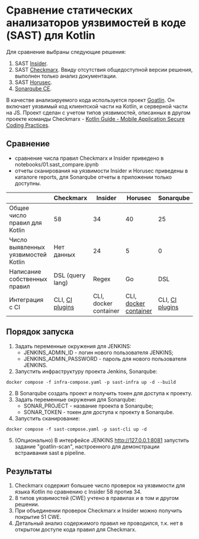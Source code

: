 # Сравнение статических анализаторов уязвимостей в коде (SAST) для Kotlin

Для сравнение выбраны следующие решения:

1. SAST [Insider](https://github.com/insidersec/insider).
2. SAST [Checkmarx](https://checkmarx.com/product/cxsast-source-code-scanning/). Ввиду отсутствия общедоступной версии решения, выполнен только анализ документации.
3. SAST [Horusec](https://github.com/ZupIT/horusec).
4. [Sonarqube CE](https://www.sonarqube.org/).

В качестве анализируемого кода используется проект [Goatlin](https://github.com/Checkmarx/Goatlin). Он включает уязвимый код клиентской части на Kotlin, и серверной части на JS. Проект сделан с учетом типов уязвимостей, описанных в другом проекте команды Checkmarx - [Kotlin Guide - Mobile Application Secure Coding Practices](https://github.com/Checkmarx/Kotlin-SCP).

## Сравнение

* сравнение числа правил Checkmarx и Insider приведено в notebooks/01.sast_compare.ipynb
* отчеты сканирования на уязвимости Insider и Horusec приведены в каталоге reports, для Sonarqube отчеты в приложении только доступны.

|                                     | Checkmarx        | Insider | Horusec                                                                                             | Sonarqube       |
|-------------------------------------|------------------|---------|-----------------------------------------------------------------------------------------------------|-----------------|
| Общее число правил для Kotlin       | 58               | 34      | 40                                                                                                  | 25              |
| Число выявленных уязвимостей Kotlin | Нет данных        | 24      | 5                                                                                                   | 0               |
| Написание собственных правил        | DSL (query lang) | Regex   | Go                                                                                                  | DSL             |
| Интеграция c CI                     | CLI, [CI plugins](https://checkmarx.com/why-checkmarx/integrations/integrations-with-ci-cd-tools/) | CLI, docker container  | CLI, [docker container](https://docs.horusec.io/docs/cli/installation/#2-installation-via-pipeline) | CLI, [CI plugins](https://docs.sonarqube.org/latest/analysis/overview/) |


## Порядок запуска

1. Задать переменные окружения для JENKINS:
   * JENKINS_ADMIN_ID - логин нового пользователя JENKINS;
   * JENKINS_ADMIN_PASSWORD - пароль для нового пользователя JENKINS.
2. Запустить инфраструктуру проекта Jenkins, Sonarqube:

```
docker compose -f infra-compose.yaml -p sast-infra up -d --build
```

2. В Sonarqube создать проект и получить токен для доступа к проекту.
3. Задать переменные окружения для Sonarqube:
   * SONAR_PROJECT - название проекта в Sonarqube;
   * SONAR_TOKEN  - токен для доступа к проекту в Sonarqube.
4. Запустить сканирование:

```
docker compose -f sast-compose.yaml -p sast-cli up -d
```

5. (Опционально) В интерфейсе JENKINS http://127.0.0.1:8081 запустить задание "goatlin-scan", настроенного для демонстрации встраивания sast в pipeline.

## Результаты

1. Checkmarx содержит большее число проверок на уязвимости для языка Kotlin по сравнению с Insider 58 против 34.
2. 8 типов уязвимостей (CWE) учтено в правилах и в том и другом решении.
3. При объединении проверок Checkmarx и Insider можно получить покрытие 51 CWE.
4. Детальный анализ содержимого правил не проводился, т.к. нет в открытом доступе кода правил для Checkmarx.
